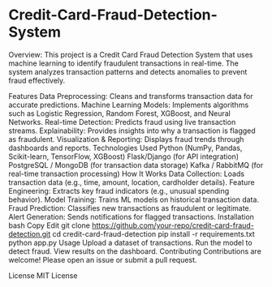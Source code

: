 # Credit-Card-Fraud-Detection-System
Overview:
This project is a Credit Card Fraud Detection System that uses machine learning to identify fraudulent transactions in real-time. The system analyzes transaction patterns and detects anomalies to prevent fraud effectively.

Features
Data Preprocessing: Cleans and transforms transaction data for accurate predictions.
Machine Learning Models: Implements algorithms such as Logistic Regression, Random Forest, XGBoost, and Neural Networks.
Real-time Detection: Predicts fraud using live transaction streams.
Explainability: Provides insights into why a transaction is flagged as fraudulent.
Visualization & Reporting: Displays fraud trends through dashboards and reports.
Technologies Used
Python (NumPy, Pandas, Scikit-learn, TensorFlow, XGBoost)
Flask/Django (for API integration)
PostgreSQL / MongoDB (for transaction data storage)
Kafka / RabbitMQ (for real-time transaction processing)
How It Works
Data Collection: Loads transaction data (e.g., time, amount, location, cardholder details).
Feature Engineering: Extracts key fraud indicators (e.g., unusual spending behavior).
Model Training: Trains ML models on historical transaction data.
Fraud Prediction: Classifies new transactions as fraudulent or legitimate.
Alert Generation: Sends notifications for flagged transactions.
Installation
bash
Copy
Edit
git clone https://github.com/your-repo/credit-card-fraud-detection.git
cd credit-card-fraud-detection
pip install -r requirements.txt
python app.py
Usage
Upload a dataset of transactions.
Run the model to detect fraud.
View results on the dashboard.
Contributing
Contributions are welcome! Please open an issue or submit a pull request.

License
MIT License

